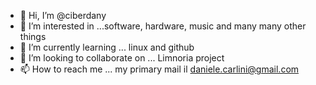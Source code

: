 - 👋 Hi, I’m @ciberdany
- 👀 I’m interested in ...software, hardware, music and many many other things
- 🌱 I’m currently learning ... linux and github
- 💞️ I’m looking to collaborate on ... Limnoria project
- 📫 How to reach me ... my primary mail il daniele.carlini@gmail.com

<!---
ciberdany/ciberdany is a ✨ special ✨ repository because its `README.md` (this file) appears on your GitHub profile.
You can click the Preview link to take a look at your changes.
--->
